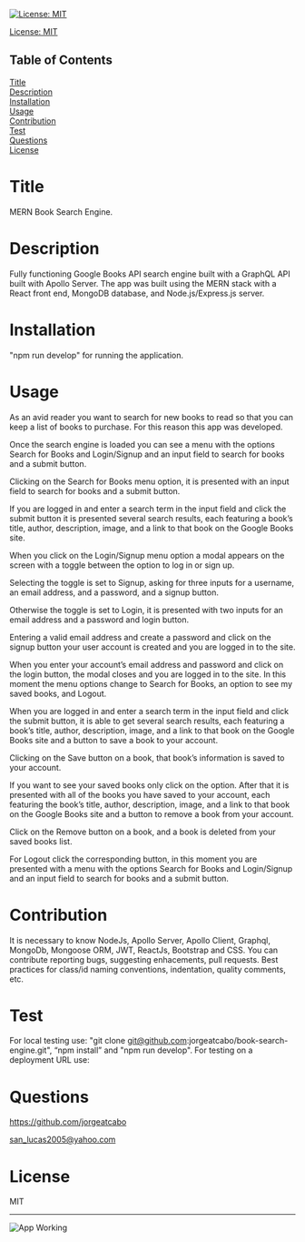 
[![License: MIT](https://img.shields.io/badge/License-MIT-yellow.svg)](https://opensource.org/licenses/MIT)

[License: MIT](https://opensource.org/licenses/MIT)

## Table of Contents
  
[Title](#Title)  
[Description](#Description)  
[Installation](#Installation)  
[Usage](#Usage)  
[Contribution](#Contribution)  
[Test](#Test)  
[Questions](#Questions)    
[License](#License)    
# Title
MERN Book Search Engine.

# Description
Fully functioning Google Books API search engine built with a GraphQL API built with Apollo Server. The app was built using the MERN stack with a React front end, MongoDB database, and Node.js/Express.js server. 

# Installation
"npm run develop" for running the application.

# Usage
As an avid reader you want to search for new books to read so that you can keep a list of books to purchase. For this reason this app was developed.

Once the search engine is loaded you can see a menu with the options Search for Books and Login/Signup and an input field to search for books and a submit button.

Clicking on the Search for Books menu option, it is presented with an input field to search for books and a submit button.

If you are logged in and enter a search term in the input field and click the submit button
it is presented several search results, each featuring a book’s title, author, description, image, and a link to that book on the Google Books site.

When you click on the Login/Signup menu option a modal appears on the screen with a toggle between the option to log in or sign up.

Selecting the toggle is set to Signup, asking for three inputs for a username, an email address, and a password, and a signup button.

Otherwise the toggle is set to Login, it is presented with two inputs for an email address and a password and login button.

Entering a valid email address and create a password and click on the signup button your user account is created and you are logged in to the site.

When you enter your account’s email address and password and click on the login button, the modal closes and you are logged in to the site. In this moment the menu options change to Search for Books, an option to see my saved books, and Logout.

When you are logged in and enter a search term in the input field and click the submit button, it is able to get several search results, each featuring a book’s title, author, description, image, and a link to that book on the Google Books site and a button to save a book to your account.

Clicking on the Save button on a book, that book’s information is saved to your account.

If you want to see your saved books only click on the option. After that it is presented with all of the books you have saved to your account, each featuring the book’s title, author, description, image, and a link to that book on the Google Books site and a button to remove a book from your account.

Click on the Remove button on a book, and a book is deleted from your saved books list.

For Logout click the corresponding button, in this moment you are presented with a menu with the options Search for Books and Login/Signup and an input field to search for books and a submit button.


# Contribution
It is necessary to know NodeJs, Apollo Server, Apollo Client, Graphql, MongoDb, Mongoose ORM, JWT, ReactJs, Bootstrap and CSS. You can contribute reporting bugs, suggesting enhacements, pull requests. Best practices for class/id naming conventions, indentation, quality comments, etc.

# Test
For local testing use: "git clone git@github.com:jorgeatcabo/book-search-engine.git", “npm install” and "npm run develop". For testing on a deployment URL use: 

# Questions
https://github.com/jorgeatcabo

san_lucas2005@yahoo.com

# License
MIT

----

![App Working](./public/react-portfolio.gif)